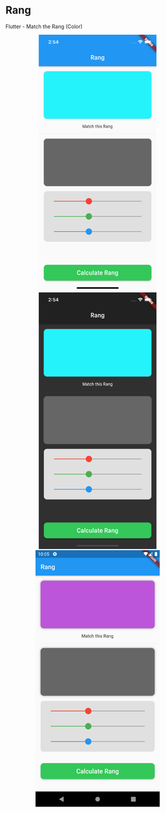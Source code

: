 # Rang
Flutter - Match the Rang (Color)
<p style="text-align:center;">
<img src="screenshots/img_rang_flutter_light.png" height= "700"> <img src="screenshots/img_rang_flutter_dark.png" height= "700">
<img src="screenshots/img_rang_flutter.png" height= "700">
</p>
